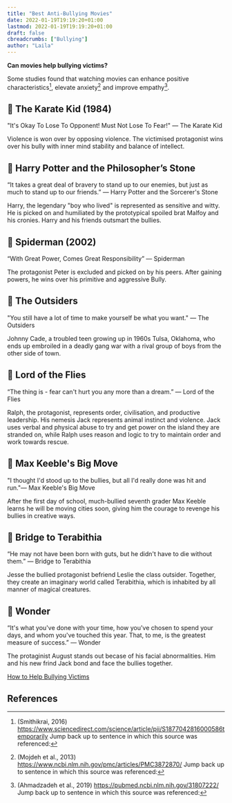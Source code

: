 ```yaml
---
title: "Best Anti-Bullying Movies"
date: 2022-01-19T19:19:20+01:00
lastmod: 2022-01-19T19:19:20+01:00
draft: false
cbreadcrumbs: ["Bullying"]
author: "Laila"
---
```


**Can movies help bullying victims?**

Some studies found that watching movies can enhance positive characteristics[^1], elevate anxiety[^2]  and improve empathy[^3].


## :popcorn: The Karate Kid (1984)
"It's Okay To Lose To Opponent! Must Not Lose To Fear!" ― The Karate Kid 

Violence is won over by opposing violence. The victimised protagonist wins over his bully with inner mind stability and balance of intellect.

## :popcorn: Harry Potter and the Philosopher’s Stone
“It takes a great deal of bravery to stand up to our enemies, but just as much to stand up to our friends.” ― Harry Potter and the Sorcerer's Stone

Harry, the legendary "boy who lived" is represented as sensitive and witty. He is picked on and humiliated by the prototypical spoiled brat Malfoy and his cronies. Harry and his friends outsmart the bullies.

## :popcorn: Spiderman (2002)
“With Great Power, Comes Great Responsibility”
― Spiderman

The protagonist Peter is excluded and picked on by his peers. After gaining powers, he wins over his primitive and aggressive Bully.

## :popcorn: The Outsiders
"You still have a lot of time to make yourself be what you want." ― The Outsiders 

Johnny Cade, a troubled teen growing up in 1960s Tulsa, Oklahoma, who ends up embroiled in a deadly gang war with a rival group of boys from the other side of town.

## :popcorn: Lord of the Flies
“The thing is - fear can't hurt you any more than a dream.” ― Lord of the Flies

Ralph, the protagonist, represents order, civilisation, and productive leadership. His nemesis Jack represents animal instinct and violence. Jack uses verbal and physical abuse to try and get power on the island they are stranded on, while Ralph uses reason and logic to try to maintain order and work towards rescue.

## :popcorn: Max Keeble's Big Move
"I thought I'd stood up to the bullies, but all I'd really done was hit and run."― Max Keeble's Big Move

After the first day of school, much-bullied seventh grader Max Keeble learns he will be moving cities soon, giving him the courage to revenge his bullies in creative ways.

## :popcorn: Bridge to Terabithia
“He may not have been born with guts, but he didn't have to die without them.” ― Bridge to Terabithia

Jesse the bullied protagonist befriend Leslie the class outsider. Together, they create an imaginary world called Terabithia, which is inhabited by all manner of magical creatures.

## :popcorn: Wonder

“It's what you've done with your time, how you've chosen to spend your days, and whom you've touched this year. That, to me, is the greatest measure of success.” ― Wonder

The protaginist August stands out becase of his facial abnormalities. Him and his new frind Jack bond and face the bullies together.

[How to Help Bullying Victims](/how-to-help-bullying-victims/)

References 
---

[^1]: (Smithikrai, 2016) https://www.sciencedirect.com/science/article/pii/S1877042816000586temporarily    Jump back up to sentence in which this source was referenced:

[^2]: (Mojdeh et al., 2013) https://www.ncbi.nlm.nih.gov/pmc/articles/PMC3872870/   Jump back up to sentence in which this source was referenced:

[^3]: (Ahmadzadeh et al., 2019) https://pubmed.ncbi.nlm.nih.gov/31807222/   Jump back up to sentence in which this source was referenced:

